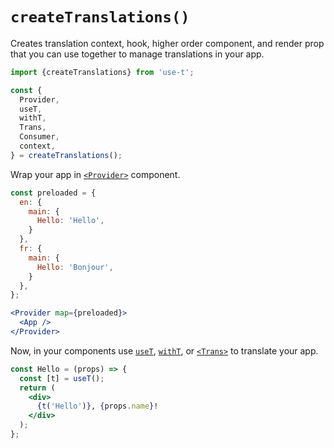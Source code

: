 # `createTranslations()`

Creates translation context, hook, higher order component, and render prop that you
can use together to manage translations in your app.

```js
import {createTranslations} from 'use-t';

const {
  Provider,
  useT,
  withT,
  Trans,
  Consumer,
  context,
} = createTranslations();
```

Wrap your app in [`<Provider>`](./Provider.md) component.

```jsx
const preloaded = {
  en: {
    main: {
      Hello: 'Hello',
    }
  },
  fr: {
    main: {
      Hello: 'Bonjour',
    }
  },
};

<Provider map={preloaded}>
  <App />
</Provider>
```

Now, in your components use [`useT`](./useT.md), [`withT`](./withT.md), or [`<Trans>`](./Trans.md) to translate your app.

```jsx
const Hello = (props) => {
  const [t] = useT();
  return (
    <div>
      {t('Hello')}, {props.name}!
    </div>
  );
};
```

